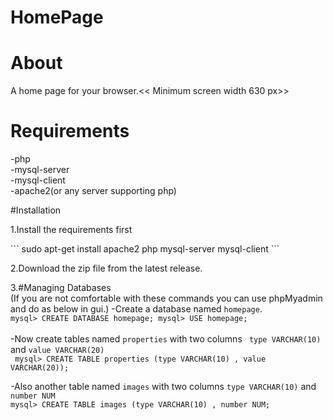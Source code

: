 # HomePage

# About
A home page for your browser.<< Minimum screen width 630 px>>

# Requirements
  
  -php<br> 
  -mysql-server<br>
  -mysql-client<br>
  -apache2(or any server supporting php)

#Installation 
    
  1.Install the requirements first
  <p>
    ```
       sudo apt-get install apache2 php mysql-server mysql-client
    ```</p>
  
  2.Download the zip file from the latest release.<br>
  
  3.#Managing Databases<br>
  (If you are not comfortable with these commands you can use phpMyadmin and do as below in gui.) 
   -Create a database named ```homepage```.<br> 
      ```
       mysql> CREATE DATABASE homepage;
       mysql> USE homepage;
      ```<br>  
   -Now create tables named ```properties``` with two columns ``` type VARCHAR(10)``` and ```value VARCHAR(20)``` 
  <br> 
     ``` mysql> CREATE TABLE properties (type VARCHAR(10) , value VARCHAR(20));```
  <br>
    
  -Also another table named ```images``` with two columns  ```type VARCHAR(10)``` and ``` number NUM ```
  <br>
      ```mysql> CREATE TABLE images (type VARCHAR(10) , number NUM;```
    <br>
